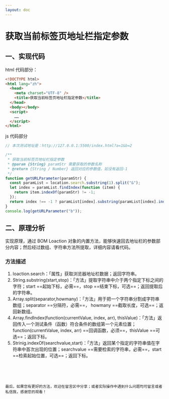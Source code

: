 ```yaml
---
layout: doc
---
```


# 获取当前标签页地址栏指定参数

## 一、实现代码

html 代码部分：

```html
<!DOCTYPE html>
<html lang="zh">
  <head>
    <meta charset="UTF-8" />
    <title>获取当前标签页地址栏指定参数</title>
  </head>
  <body></body>
  <script>
    ……
  </script>
</html>
```

js 代码部分

```js
// 本次测试地址是：http://127.0.0.1:5500/index.html?a=1&b=2

/**
 * 获取当前标签页地址栏指定参数
 * @param {String} paramStr 需要获取的参数名称
 * @return {String / Number} 返回对应的参数值，如没有返回-1
 */
function getURLParameter(paramStr) {
  const paramList = location.search.substring(1).split("&");
  let index = paramList.findIndex(function (item) {
    return item.indexOf(paramStr) != -1;
  });
  return index !== -1 ? paramList[index].substring(paramList[index].indexOf("=") + 1) : -1;
}
console.log(getURLParameter("b"));
```

## 二、原理分析

实现原理，通过 BOM Loaction 对象的内置方法，能够快速回去地址栏的参数部分内容；然后经过数组、字符串方法所提取，详细内容请看代码。

### 方法描述

1. loaction.search：「属性」获取浏览器地址栏数据；返回字符串。
2. String.substring(start,stop)：「方法」提取字符串中介于两个指定下标之间的字符；start ==起始下标，必需==，stop ==结束下标，可选==；返回提取后的字符串。
3. Array.split(separator,howmany)：「方法」用于把一个字符串分割成字符串数组；separator ==分隔符，必需==， howmany ==截取长度，可选==；返回新数组。
4. Array.findIndex(function(currentValue, index, arr), thisValue)：「方法」返回传入一个测试条件（函数）符合条件的数组第一个元素位置；function(currentValue, index, arr) ==回调函数，必须==，thisValue ==可选==；返回下标。
5. Strinig.indexOf(searchvalue,start)：「方法」返回某个指定的字符串值在字符串中首次出现的位置；searchvalue ==需要检索的字符串，必需==，start ==检索起始位置，可选==；返回下标。

<br />
<br />
<br />

`最后，如果您有更好的方法，欢迎在留言区中分享；或者实际操作中遇到什么问题均可留言或者私信我，感谢您的观看！`
